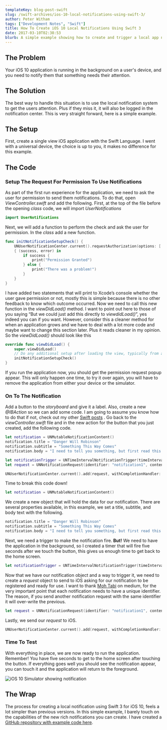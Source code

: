 ```yaml
---
templateKey: blog-post-swift
slug: /swift-archives/ios-10-local-notifications-using-swift-3/
author: Peter Witham
tags: ["Development Notes", "Swift"]
title: How To Create iOS 10 Local Notifications Using Swift 3
date: 2017-03-10T02:38:53
blurb: A simple example showing how to create and trigger a local app notification using Swift 3.
---
```


## The Problem

Your iOS 10 application is running in the background on a user's device, and you need to notify them that something needs their attention.

## The Solution

The best way to handle this situation is to use the local notification system to get the users attention. Plus if they miss it, it will also be logged in the notification center. This is very straight forward, here is a simple example.

## The Setup

First, create a single view iOS application with the Swift Language. I went with a universal device, the choice is up to you, it makes no difference for this example.

## The Code

### Setup The Request For Permission To Use Notifications

As part of the first run experience for the application, we need to ask the user for permission to send them notifications. To do that, open _ViewController.swift_ and add the following. First, at the top of the file before the opening _class_ code, we will import _UserNotifications_

``` swift
import UserNotifications
```

Next, we will add a function to perform the check and ask the user for permission. In the _class_ add a new function.

``` swift
func initNotificationSetupCheck() {
    UNUserNotificationCenter.current().requestAuthorization(options: [.alert])
    { (success, error) in
        if success {
            print("Permission Granted")
        } else {
            print("There was a problem!")
        }
    }
}
```

I have added two statements that will print to Xcode’s console whether the user gave permission or not, mostly this is simple because there is no other feedback to know which outcome occurred. Now we need to call this new function in the _viewDidLoad()_ method. I want to point out here to those of you saying “But we could just add this directly to _viewdidLoad()_”, yes indeed you can if you want. However, consider this a cleaner method for when an application grows and we have to deal with a lot more code and maybe want to change this section later. Plus it reads cleaner in my opinion. So the _viewDidLoad()_ should look like this

``` swift
override func viewDidLoad() {
    super.viewDidLoad()
    // Do any additional setup after loading the view, typically from a nib.
    initNotificationSetupCheck()
}
```

If you run the application now, you should get the permission request popup appear. This will only happen one time, to try it over again, you will have to remove the application from either your device or the simulator.

### On To The Notification

Add a button to the _storyboard_ and give it a label. Also, create a new _@IBAction_ so we can add some code. I am going to assume you know how to do that if not, check out my other [Swift posts](/tags/swift/) . Go back to the _viewController.swift_ file and in the new action for the button that you just created, add the following code.

``` swift
let notification = UNMutableNotificationContent()
notification.title = "Danger Will Robinson"
notification.subtitle = "Something This Way Comes"
notification.body = "I need to tell you something, but first read this."

let notificationTrigger = UNTimeIntervalNotificationTrigger(timeInterval: 5, repeats: false)
let request = UNNotificationRequest(identifier: "notification1", content: notification, trigger: notificationTrigger)

UNUserNotificationCenter.current().add(request, withCompletionHandler: nil)
```

Time to break this code down!

``` swift
let notification = UNMutableNotificationContent()
```

We create a new object that will hold the data for our notification. There are several properties available, in this example, we set a title, subtitle, and body text with the following.

``` swift
notification.title = "Danger Will Robinson"
notification.subtitle = "Something This Way Comes"
notification.body = "I need to tell you something, but first read this.”
```

Next, we need a trigger to make the notification fire. **But!** We need to have the application in the background, so I created a timer that will fire five seconds after we touch the button, this gives us enough time to get back to the home screen.

``` swift
let notificationTrigger = UNTimeIntervalNotificationTrigger(timeInterval: 5, repeats: false)
```

Now that we have our notification object and a way to trigger it, we need to create a _request_ object to send to iOS asking for our notification to be registered and ready for use. I want to thank [Moh Tabi](https://medium.com/@mohtab99) on medium, for the very important point that each notification needs to have a unique identifier. The reason, if you send another notification request with the same identifier it will over-write the previous.

``` swift
let request = UNNotificationRequest(identifier: "notification1", content: notification, trigger: notificationTrigger)
```

Lastly, we send our _request_ to iOS.

``` swift
UNUserNotificationCenter.current().add(request, withCompletionHandler: nil)
```

### Time To Test

With everything in place, we are now ready to run the application. Remember! You have five seconds to get to the home screen after touching the button. If everything goes well you should see the notification appear, you can touch it and the application will return to the foreground.

![iOS 10 Simulator showing notification](https://peterwitham.com/wp-content/uploads/2017/03/iOS10-Simulator-With-Notification.jpg)

## The Wrap

The process for creating a local notification using Swift 3 for iOS 10, feels a lot simpler than previous versions. In this simple example, I barely touch on the capabilities of the new rich notifications you can create. I have created a [GitHub repository with example code here](https://github.com/GrfxGuru/iOS10LocalNotificationSwiftExample).
